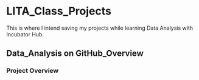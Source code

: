 # LITA_Class_Projects
This is where I intend saving my projects while learning Data Analysis with Incubator Hub. 
## Data_Analysis on GitHub_Overview 
### Project Overview
